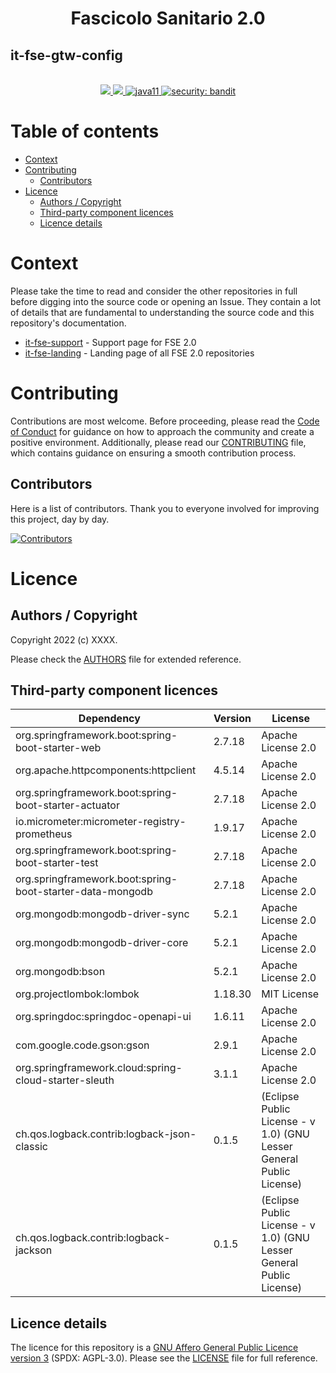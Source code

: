 <h1 align="center">Fascicolo Sanitario 2.0</h1>
<h2 align="left">it-fse-gtw-config</h2>

<br />
<div align="center">
    <!-- CoC -->
    <a href="CODE_OF_CONDUCT.md">
      <img src="https://img.shields.io/badge/Contributor%20Covenant-v2.0%20adopted-ff69b4.svg" />
    </a>
    <a href="CODE_OF_CONDUCT.md">
      <img src="https://img.shields.io/badge/badge-green.svg" />
    </a>
    <a href="/">
      <img alt="java11"
      src="https://img.shields.io/badge/badge-red.svg">
    </a>
    <a href="/">
      <img alt="security: bandit"
      src="https://img.shields.io/badge/badge-yellow.svg">
    </a>
</div>


# Table of contents

- [Context](#context)
- [Contributing](#contributing)
    - [Contributors](#contributors)
- [Licence](#licence)
    - [Authors / Copyright](#authors--copyright)
    - [Third-party component licences](#third-party-component-licences)
    - [Licence details](#licence-details)


# Context

Please take the time to read and consider the other repositories in full before digging into the source code or opening an Issue. They contain a lot of details that are fundamental to understanding the source code and this repository's documentation.

- <a href="https://github.com/ministero-salute/it-fse-support">it-fse-support</a> - Support page for FSE 2.0
- <a href="https://github.com/ministero-salute/it-fse-landing">it-fse-landing</a> - Landing page of all FSE 2.0 repositories


# Contributing
Contributions are most welcome. Before proceeding, please read the [Code of Conduct](./CODE_OF_CONDUCT.md) for guidance on how to approach the community and create a positive environment. Additionally, please read our [CONTRIBUTING](./CONTRIBUTING.md) file, which contains guidance on ensuring a smooth contribution process.

## Contributors
Here is a list of contributors. Thank you to everyone involved for improving this project, day by day.

[![Contributors](https://contrib.rocks/image?repo=ministero-salute/it-fse-gtw-config)](https://github.com/ministero-salute/it-fse-gtw-dispatcher/graphs/contributors)

# Licence

## Authors / Copyright

Copyright 2022 (c) XXXX.

Please check the [AUTHORS](AUTHORS) file for extended reference.

## Third-party component licences
| Dependency                                                | Version | License                                                              |
|-----------------------------------------------------------|---------|----------------------------------------------------------------------|
| org.springframework.boot:spring-boot-starter-web          | 2.7.18  | Apache License 2.0                                                   |
| org.apache.httpcomponents:httpclient                      | 4.5.14  | Apache License 2.0                                                   |
| org.springframework.boot:spring-boot-starter-actuator     | 2.7.18  | Apache License 2.0                                                   |
| io.micrometer:micrometer-registry-prometheus              | 1.9.17  | Apache License 2.0                                                   |
| org.springframework.boot:spring-boot-starter-test         | 2.7.18  | Apache License 2.0                                                   |
| org.springframework.boot:spring-boot-starter-data-mongodb | 2.7.18  | Apache License 2.0                                                   |
| org.mongodb:mongodb-driver-sync                           | 5.2.1   | Apache License 2.0                                                   |
| org.mongodb:mongodb-driver-core                           | 5.2.1   | Apache License 2.0                                                   |
| org.mongodb:bson                                          | 5.2.1   | Apache License 2.0                                                   |
| org.projectlombok:lombok                                  | 1.18.30 | MIT License                                                          |
| org.springdoc:springdoc-openapi-ui                        | 1.6.11  | Apache License 2.0                                                   |
| com.google.code.gson:gson                                 | 2.9.1   | Apache License 2.0                                                   |
| org.springframework.cloud:spring-cloud-starter-sleuth     | 3.1.1   | Apache License 2.0                                                   |
| ch.qos.logback.contrib:logback-json-classic               | 0.1.5   | (Eclipse Public License - v 1.0) (GNU Lesser General Public License) |
| ch.qos.logback.contrib:logback-jackson                    | 0.1.5   | (Eclipse Public License - v 1.0) (GNU Lesser General Public License) |


## Licence details

The licence for this repository is a [GNU Affero General Public Licence version 3](https://www.gnu.org/licenses/agpl-3.0.html) (SPDX: AGPL-3.0). Please see the [LICENSE](LICENSE) file for full reference.
